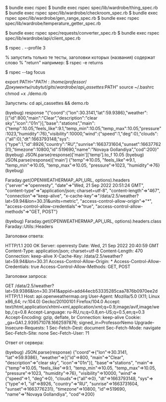$ bundle exec rspec
$ bundle exec rspec spec/lib/wardrobe/thing_spec.rb
$ bundle exec rspec spec/lib/wardrobe/checkroom_spec.rb
$ bundle exec rspec spec/lib/wardrobe/gen_range_spec.rb
$ bundle exec rspec spec/lib/wardrobe/temperature_getter_spec.rb

$ bundle exec rspec spec/requests/converter_spec.rb
$ bundle exec rspec spec/lib/wardrobe/api/client_spec.rb

<!-- Запустить 3 самых быстрых теста -->
$ rspec . --profile 3

% запустить только те тесты, заголовки которых (названия) содержат слово
% "return" например:
$ rspec -e returns

<!-- Запустить только те тесты, которые содержат тэг "fit, fspecify, fexample, fcontext или fdescribe" -->
$ rspec --tag focus


export PATH="$PATH:/home/professor/Документы/rubytut/gits/wardrobe/api_cassettes:$PATH"
source ~/.bashrc
chmod +x ./demo.rb

Запустить:
cd api_cassettes && demo.rb


(byebug) response
"{\"coord\":{\"lon\":30.3141,\"lat\":59.9386},\"weather\":[{\"id\":800,\"main\":\"Clear\",\"description\":\"clear sky\",\"icon\":\"01n\"}],\"base\":\"stations\",\"main\":{\"temp\":10.05,\"feels_like\":9.1,\"temp_min\":10.05,\"temp_max\":10.05,\"pressure\":1023,\"humidity\":76},\"visibility\":10000,\"wind\":{\"speed\":1,\"deg\":0},\"clouds\":{\"all\":0},\"dt\":1663793148,\"sys\":{\"type\":1,\"id\":8926,\"country\":\"RU\",\"sunrise\":1663731604,\"sunset\":1663776231},\"timezone\":10800,\"id\":519690,\"name\":\"Novaya Gollandiya\",\"cod\":200}"
(byebug) JSON.parse(response)['main']['temp'].to_f
10.05
(byebug) JSON.parse(response)['main']
{"temp"=>10.05, "feels_like"=>9.1, "temp_min"=>10.05, "temp_max"=>10.05, "pressure"=>1023, "humidity"=>76}
(byebug)


Faraday.get(OPENWEATHERMAP_API_URL, options).headers
{"server"=>"openresty", "date"=>"Wed, 21 Sep 2022 20:51:24 GMT", "content-type"=>"application/json; charset=utf-8", "content-length"=>"467", "connection"=>"keep-alive", "x-cache-key"=>"/data/2.5/weather?lat=59.94&lon=30.31&units=metric", "access-control-allow-origin"=>"*", "access-control-allow-credentials"=>"true", "access-control-allow-methods"=>"GET, POST"}

(byebug) Faraday.get(OPENWEATHERMAP_API_URL, options).headers.class
Faraday::Utils::Headers


Заголовки ответа:

HTTP/1.1 200 OK
Server: openresty
Date: Wed, 21 Sep 2022 20:40:59 GMT
Content-Type: application/json; charset=utf-8
Content-Length: 470
Connection: keep-alive
X-Cache-Key: /data/2.5/weather?lat=59.94&lon=30.31
Access-Control-Allow-Origin: *
Access-Control-Allow-Credentials: true
Access-Control-Allow-Methods: GET, POST

Заголовки запроса:

GET /data/2.5/weather?lat=59.9386&lon=30.3141&appid=add44ecb53335285caa7876b0970ee2d HTTP/1.1
Host: api.openweathermap.org
User-Agent: Mozilla/5.0 (X11; Linux x86_64; rv:104.0) Gecko/20100101 Firefox/104.0
Accept: text/html,application/xhtml+xml,application/xml;q=0.9,image/avif,image/webp,*/*;q=0.8
Accept-Language: ru-RU,ru;q=0.8,en-US;q=0.5,en;q=0.3
Accept-Encoding: gzip, deflate, br
Connection: keep-alive
Cookie: _ga=GA1.2.939571078.1662597876; signed_in=ProfessorNemo
Upgrade-Insecure-Requests: 1
Sec-Fetch-Dest: document
Sec-Fetch-Mode: navigate
Sec-Fetch-Site: none
Sec-Fetch-User: ?1

Ответ от сервера:

(byebug) JSON.parse(response)
{"coord"=>{"lon"=>30.3141, "lat"=>59.9386}, "weather"=>[{"id"=>800, "main"=>"Clear", "description"=>"clear sky", "icon"=>"01n"}], "base"=>"stations", "main"=>{"temp"=>10.05, "feels_like"=>9.1, "temp_min"=>10.05, "temp_max"=>10.05, "pressure"=>1023, "humidity"=>76}, "visibility"=>10000, "wind"=>{"speed"=>1, "deg"=>0}, "clouds"=>{"all"=>0}, "dt"=>1663793148, "sys"=>{"type"=>1, "id"=>8926, "country"=>"RU", "sunrise"=>1663731604, "sunset"=>1663776231}, "timezone"=>10800, "id"=>519690, "name"=>"Novaya Gollandiya", "cod"=>200}
